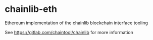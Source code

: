 # chainlib-eth

Ethereum implementation of the chainlib blockchain interface tooling

See https://gitlab.com/chaintool/chainlib for more information
